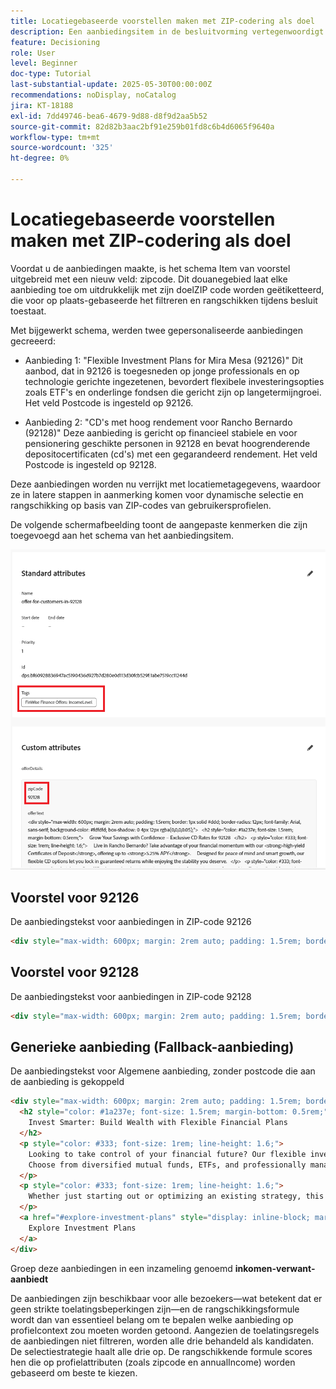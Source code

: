 ```yaml
---
title: Locatiegebaseerde voorstellen maken met ZIP-codering als doel
description: Een aanbiedingsitem in de besluitvorming vertegenwoordigt één stuk gepersonaliseerde inhoud, zoals een bericht, afbeelding, promotie of aanbeveling, dat aan een gebruiker kan worden geleverd op basis van gedefinieerde regels en voorwaarden.
feature: Decisioning
role: User
level: Beginner
doc-type: Tutorial
last-substantial-update: 2025-05-30T00:00:00Z
recommendations: noDisplay, noCatalog
jira: KT-18188
exl-id: 7dd49746-bea6-4679-9d88-d8f9d2aa5b52
source-git-commit: 82d82b3aac2bf91e259b01fd8c6b4d6065f9640a
workflow-type: tm+mt
source-wordcount: '325'
ht-degree: 0%

---
```


# Locatiegebaseerde voorstellen maken met ZIP-codering als doel

Voordat u de aanbiedingen maakte, is het schema Item van voorstel uitgebreid met een nieuw veld: zipcode. Dit douanegebied laat elke aanbieding toe om uitdrukkelijk met zijn doelZIP code worden geëtiketteerd, die voor op plaats-gebaseerde het filtreren en rangschikken tijdens besluit toestaat.

Met bijgewerkt schema, werden twee gepersonaliseerde aanbiedingen gecreeerd:

* Aanbieding 1: &quot;Flexible Investment Plans for Mira Mesa (92126)&quot;
Dit aanbod, dat in 92126 is toegesneden op jonge professionals en op technologie gerichte ingezetenen, bevordert flexibele investeringsopties zoals ETF&#39;s en onderlinge fondsen die gericht zijn op langetermijngroei. Het veld Postcode is ingesteld op 92126.

* Aanbieding 2: &quot;CD&#39;s met hoog rendement voor Rancho Bernardo (92128)&quot;
Deze aanbieding is gericht op financieel stabiele en voor pensionering geschikte personen in 92128 en bevat hoogrenderende depositocertificaten (cd&#39;s) met een gegarandeerd rendement. Het veld Postcode is ingesteld op 92128.

Deze aanbiedingen worden nu verrijkt met locatiemetagegevens, waardoor ze in latere stappen in aanmerking komen voor dynamische selectie en rangschikking op basis van ZIP-codes van gebruikersprofielen.

De volgende schermafbeelding toont de aangepaste kenmerken die zijn toegevoegd aan het schema van het aanbiedingsitem.

![&#x200B; aanbiedingen-meta-gegevens &#x200B;](assets/offers-meta-data.png)


## Voorstel voor 92126

De aanbiedingstekst voor aanbiedingen in ZIP-code 92126

```html
<div style="max-width: 600px; margin: 2rem auto; padding: 1.5rem; border: 1px solid #ddd; border-radius: 12px; font-family: Arial, sans-serif; background-color: #f9f9f9; box-shadow: 0 4px 12px rgba(0,0,0,0.05);">   <h2 style="color: #1a237e; font-size: 1.5rem; margin-bottom: 0.5rem;">     Boost Your Financial Game with Smart Investment Options   </h2>   <p style="color: #333; font-size: 1rem; line-height: 1.6;">     In Mira Mesa (92126), ambition meets opportunity. Whether you're building wealth or just getting started, our     <strong>diversified investment plans</strong> — including <strong>tech-focused ETFs</strong> and     <strong>flexible mutual funds</strong> — are designed to grow with your goals.   </p>   <p style="color: #333; font-size: 1rem; line-height: 1.6;">     Enjoy expert guidance, low fees, and strategies built for busy professionals who want more from their money — without the hassle.   </p>   <a href="#start-investing" style="display: inline-block; margin-top: 1rem; background-color: #1a73e8; color: white; padding: 0.75rem 1.25rem; border-radius: 8px; text-decoration: none; font-weight: bold;">     Start Investing Smarter   </a> </div>
```


## Voorstel voor 92128

De aanbiedingstekst voor aanbiedingen in ZIP-code 92128

```html
<div style="max-width: 600px; margin: 2rem auto; padding: 1.5rem; border: 1px solid #ddd; border-radius: 12px; font-family: Arial, sans-serif; background-color: #fdfdfd; box-shadow: 0 4px 12px rgba(0,0,0,0.05);">   <h2 style="color: #1a237e; font-size: 1.5rem; margin-bottom: 0.5rem;">     Grow Your Savings with Confidence – Exclusive CD Rates for 92128   </h2>   <p style="color: #333; font-size: 1rem; line-height: 1.6;">     Live in Rancho Bernardo? Take advantage of your financial momentum with our <strong>high-yield Certificates of Deposit</strong>, offering up to <strong>5.25% APY</strong>.     Designed for peace of mind and smart growth, our flexible CD options let you lock in guaranteed returns while enjoying the stability you deserve.   </p>   <p style="color: #333; font-size: 1rem; line-height: 1.6;">     Whether you're planning retirement or simply securing your future, this offer is tailored for residents like you.   </p>   <a href="#explore-cd-options" style="display: inline-block; margin-top: 1rem; background-color: #1a73e8; color: white; padding: 0.75rem 1.25rem; border-radius: 8px; text-decoration: none; font-weight: bold;">     Explore CD Options   </a> </div>
```

## Generieke aanbieding (Fallback-aanbieding)

De aanbiedingstekst voor Algemene aanbieding, zonder postcode die aan de aanbieding is gekoppeld

```html
<div style="max-width: 600px; margin: 2rem auto; padding: 1.5rem; border: 1px solid #ddd; border-radius: 12px; font-family: Arial, sans-serif; background-color: #ffffff; box-shadow: 0 4px 12px rgba(0,0,0,0.05);">
  <h2 style="color: #1a237e; font-size: 1.5rem; margin-bottom: 0.5rem;">
    Invest Smarter: Build Wealth with Flexible Financial Plans
  </h2>
  <p style="color: #333; font-size: 1rem; line-height: 1.6;">
    Looking to take control of your financial future? Our flexible investment solutions are designed to meet a wide range of goals — from growing savings to planning for retirement.
    Choose from diversified mutual funds, ETFs, and professionally managed portfolios, all with expert guidance and minimal hassle.
  </p>
  <p style="color: #333; font-size: 1rem; line-height: 1.6;">
    Whether just starting out or optimizing an existing strategy, this offer provides the tools to invest with confidence — no matter where you live.
  </p>
  <a href="#explore-investment-plans" style="display: inline-block; margin-top: 1rem; background-color: #1a73e8; color: white; padding: 0.75rem 1.25rem; border-radius: 8px; text-decoration: none; font-weight: bold;">
    Explore Investment Plans
  </a>
</div>
```

Groep deze aanbiedingen in een inzameling genoemd **inkomen-verwant-aanbiedt**

De aanbiedingen zijn beschikbaar voor alle bezoekers—wat betekent dat er geen strikte toelatingsbeperkingen zijn—en de rangschikkingsformule wordt dan van essentieel belang om te bepalen welke aanbieding op profielcontext zou moeten worden getoond.
Aangezien de toelatingsregels de aanbiedingen niet filtreren, worden alle drie behandeld als kandidaten.
De selectiestrategie haalt alle drie op.
De rangschikkende formule scores hen die op profielattributen (zoals zipcode en annualIncome) worden gebaseerd om beste te kiezen.
